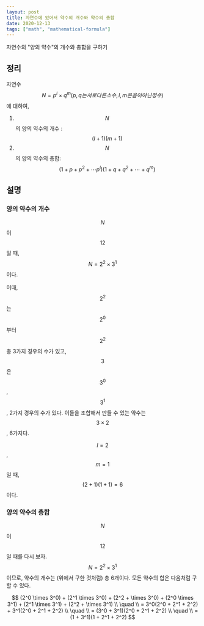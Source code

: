 ```yaml
---
layout: post
title: 자연수에 있어서 약수의 개수와 약수의 총합
date: 2020-12-13
tags: ["math", "mathematical-formula"]
---
```


자연수의 "양의 약수"의 개수와 총합을 구하기

## 정리

자연수 $$N = p^l \times q^m(p, q는 서로 다른 소수, l, m은 음이 아닌 정수)$$에 대하여,

1. $$N$$의 양의 약수의 개수 : $$(l + 1)(m + 1)$$
1. $$N$$의 양의 약수의 총합: $$(1 + p + p^2 + \cdots p^l)(1 + q + q^2 + \cdots + q^m)$$

## 설명

### 양의 약수의 개수

$$N$$이 $$12$$일 때, $$N = 2^2 \times 3^1$$이다.

이때, $$2^2$$는 $$2^0$$부터 $$2^2$$ 총 3가지 경우의 수가 있고, $$3$$은 $$3^0$$, $$3^1$$, 2가지 경우의 수가 있다. 이들을 조합해서 만들 수 있는 약수는 $$3 \times 2$$, 6가지다.

$$l = 2$$, $$m = 1$$일 때, $$(2 + 1)(1 + 1) = 6$$이다.

### 양의 약수의 총합

$$N$$이 $$12$$일 때를 다시 보자. $$N = 2^2 \times 3^1$$이므로, 약수의 개수는 (위에서 구한 것처럼) 총 6개이다. 모든 약수의 합은 다음처럼 구할 수 있다.

$$
(2^0 \times 3^0) + (2^1 \times 3^0) + (2^2 +  \times 3^0) + (2^0 \times 3^1) + (2^1 \times 3^1) + (2^2 +  \times 3^1) \\
\quad \\
= 3^0(2^0 + 2^1 + 2^2) + 3^1(2^0 + 2^1 + 2^2) \\
\quad \\
= (3^0 + 3^1)(2^0 + 2^1 + 2^2) \\
\quad \\
= (1 + 3^1)(1 + 2^1 + 2^2)
$$
